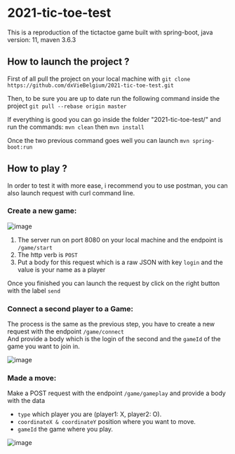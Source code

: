 # 2021-tic-toe-test
This is a reproduction of the tictactoe game built with spring-boot, java version: 11, maven 3.6.3

## How to launch the project ?
First of all pull the project on your local machine with `git clone https://github.com/dxVieBelgium/2021-tic-toe-test.git`

Then, to be sure you are up to date run the following command inside the project `git pull --rebase origin master`

If everything is good you can go inside the folder "2021-tic-toe-test/" and run the commands: `mvn clean` then `mvn install`

Once the two previous command goes well you can launch `mvn spring-boot:run`


## How to play ?

In order to test it with more ease, i recommend you to use postman, you can also launch request with curl command line.

  ### Create a new game:

  ![image](https://user-images.githubusercontent.com/94607643/142997951-5c4e6b13-a0ce-4fb1-a4f4-f1aa771a5e6f.png)

  1. The server run on port 8080 on your local machine and the endpoint is `/game/start`
  2. The http verb is `POST`
  3. Put a body for this request which is a raw JSON with key `login` and the value is your name as a player

  Once you finished you can launch the request by click on the right button with the label `send`

  ### Connect a second player to a Game: <br />
  The process is the same as the previous step, you have to create a new request with the endpoint `/game/connect` <br />
  And provide a body which is the login of the second and the `gameId` of the game you want to join in.

  ![image](https://user-images.githubusercontent.com/94607643/143002038-e3c24c60-0c1d-43ee-a638-16f78a8ab30c.png)

  ### Made a move:

  Make a POST request with the endpoint `/game/gameplay` and provide a body with the data
  - `type` which player you are (player1: X, player2: O).
  - `coordinateX & coordinateY` position where you want to move.
  - `gameId` the game where you play.

  ![image](https://user-images.githubusercontent.com/94607643/143007809-e36cc998-fe59-4405-a5c5-3fab396f4233.png)


